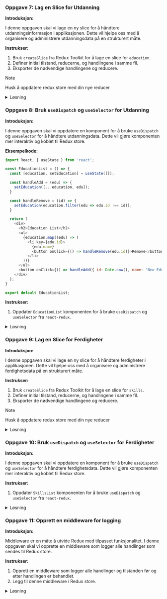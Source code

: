 ### **Oppgave 7: Lag en Slice for Utdanning**

**Introduksjon:**

I denne oppgaven skal vi lage en ny slice for å håndtere utdanningsinformasjon i applikasjonen. Dette vil hjelpe oss med å organisere og administrere utdanningsdata på en strukturert måte.

**Instrukser:**

1. Bruk `createSlice` fra Redux Toolkit for å lage en slice for `education`.
2. Definer initial tilstand, reducerne, og handlingene i samme fil.
3. Eksporter de nødvendige handlingene og reducere.

> [!NOTE]
> Husk å oppdatere redux store med din nye reducer

<details><summary>Løsning</summary>

```javascript
import { createSlice } from '@reduxjs/toolkit';

const educationSlice = createSlice({
  name: 'education',
  initialState: [],
  reducers: {
    addEducation: (state, action) => {
      state.push(action.payload);
    },
    removeEducation: (state, action) => {
      return state.filter(edu => edu.id !== action.payload.id);
    }
  }
});

export const { addEducation, removeEducation } = educationSlice.actions;

export default educationSlice.reducer;
```

**Begrunnelse:**

Ved å lage en egen slice for utdanning, kan vi enkelt administrere utdanningsdataene i applikasjonen. `createSlice` gjør det enkelt å definere initial tilstand, reducer-funksjoner, og action creators på en konsis måte.

</details>

### **Oppgave 8: Bruk `useDispatch` og `useSelector` for Utdanning**

**Introduksjon:**

I denne oppgaven skal vi oppdatere en komponent for å bruke `useDispatch` og `useSelector` for å håndtere utdanningsdata. Dette vil gjøre komponenten mer interaktiv og koblet til Redux store.

**Eksempelkode:**

```javascript
import React, { useState } from 'react';

const EducationList = () => {
  const [education, setEducation] = useState([]);

  const handleAdd = (edu) => {
    setEducation([...education, edu]);
  }

  const handleRemove = (id) => {
    setEducation(education.filter(edu => edu.id !== id));
  }

  return (
    <div>
      <h2>Education List</h2>
      <ul>
        {education.map((edu) => (
          <li key={edu.id}>
            {edu.name}
            <button onClick={() => handleRemove(edu.id)}>Remove</button>
          </li>
        ))}
      </ul>
      <button onClick={() => handleAdd({ id: Date.now(), name: 'New Education' })}>Add Education</button>
    </div>
  );
}

export default EducationList;
```

**Instrukser:**

1. Oppdater `EducationList` komponenten for å bruke `useDispatch` og `useSelector` fra `react-redux`.

<details><summary>Løsning</summary>

```javascript
import { useDispatch, useSelector } from 'react-redux';
import { addEducation, removeEducation } from './path-to-educationSlice';

const EducationList = () => {
  const education = useSelector((state) => state.education);
  const dispatch = useDispatch();

  const handleAdd = (edu) => {
    dispatch(addEducation(edu));
  }

  const handleRemove = (id) => {
    dispatch(removeEducation({ id }));
  }

  // Render logikk for listen her...
}
```

**Begrunnelse:**

Ved å bruke `useSelector` og `useDispatch` kan vi enkelt hente tilstanden fra Redux store og sende handlinger til Redux store. Dette gjør komponenten mer dynamisk og koblet til den globale tilstanden.

</details>

### **Oppgave 9: Lag en Slice for Ferdigheter**

**Introduksjon:**

I denne oppgaven skal vi lage en ny slice for å håndtere ferdigheter i applikasjonen. Dette vil hjelpe oss med å organisere og administrere ferdighetsdata på en strukturert måte.

**Instrukser:**

1. Bruk `createSlice` fra Redux Toolkit for å lage en slice for `skills`.
2. Definer initial tilstand, reducerne, og handlingene i samme fil.
3. Eksporter de nødvendige handlingene og reducere.

> [!NOTE]
> Husk å oppdatere redux store med din nye reducer

<details><summary>Løsning</summary>

```javascript
import { createSlice } from '@reduxjs/toolkit';

const skillsSlice = createSlice({
  name: 'skills',
  initialState: [],
  reducers: {
    addSkill: (state, action) => {
      state.push(action.payload);
    },
    removeSkill: (state, action) => {
      return state.filter(skill => skill.id !== action.payload.id);
    }
  }
});

export const { addSkill, removeSkill } = skillsSlice.actions;

export default skillsSlice.reducer;
```

**Begrunnelse:**

Ved å lage en egen slice for ferdigheter, kan vi enkelt administrere ferdighetsdataene i applikasjonen. `createSlice` gjør det enkelt å definere initial tilstand, reducer-funksjoner, og action creators på en konsis måte.

</details>

### **Oppgave 10: Bruk `useDispatch` og `useSelector` for Ferdigheter**

**Introduksjon:**

I denne oppgaven skal vi oppdatere en komponent for å bruke `useDispatch` og `useSelector` for å håndtere ferdighetsdata. Dette vil gjøre komponenten mer interaktiv og koblet til Redux store.

**Instrukser:**

1. Oppdater `SkillsList` komponenten for å bruke `useDispatch` og `useSelector` fra `react-redux`.

<details><summary>Løsning</summary>

```javascript
import { useDispatch, useSelector } from 'react-redux';
import { addSkill, removeSkill } from './path-to-skillsSlice';

const SkillsList = () => {
  const skills = useSelector((state) => state.skills);
  const dispatch = useDispatch();

  const handleAdd = (skill) => {
    dispatch(addSkill(skill));
  }

  const handleRemove = (id) => {
    dispatch(removeSkill({ id }));
  }

  // Render logikk for listen her...
}
```

**Begrunnelse:**

Ved å bruke `useSelector` og `useDispatch` kan vi enkelt hente tilstanden fra Redux store og sende handlinger til Redux store. Dette gjør komponenten mer dynamisk og koblet til den globale tilstanden.

</details>

### **Oppgave 11: Opprett en middleware for logging**

**Introduksjon:**

Middleware er en måte å utvide Redux med tilpasset funksjonalitet. I denne oppgaven skal vi opprette en middleware som logger alle handlinger som sendes til Redux store.

**Instrukser:**

1. Opprett en middleware som logger alle handlinger og tilstanden før og etter handlingen er behandlet.
2. Legg til denne middleware i Redux store.

<details><summary>Løsning</summary>

```javascript
import { configureStore, getDefaultMiddleware } from '@reduxjs/toolkit';
import experiencesReducer from './experiencesSlice';

// Logger middleware
const loggerMiddleware = storeAPI => next => action => {
  console.log('dispatching', action);
  let result = next(action);
  console.log('next state', storeAPI.getState());
  return result;
};

const store = configureStore({
  reducer: {
    experiences: experiencesReducer
  },
  middleware: (getDefaultMiddleware) => getDefaultMiddleware().concat(loggerMiddleware)
});

export default store;
```

**Begrunnelse:**

Middleware gir deg muligheten til å utvide Redux med tilpasset funksjonalitet. Logger-middlewareen hjelper deg med å forstå hva som skjer i applikasjonen din ved å logge alle handlinger og tilstanden før og etter handlingen er behandlet. Dette er nyttig for debugging og overvåking.

</details>
